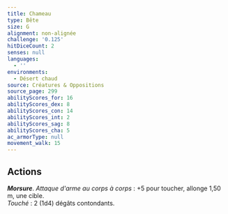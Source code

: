 ```yaml
---
title: Chameau
type: Bête
size: G
alignment: non-alignée
challenge: '0.125'
hitDiceCount: 2
senses: null
languages:
  - ''
environments:
  - Désert chaud
source: Créatures & Oppositions
source_page: 299
abilityScores_for: 16
abilityScores_dex: 8
abilityScores_con: 14
abilityScores_int: 2
abilityScores_sag: 8
abilityScores_cha: 5
ac_armorType: null
movement_walk: 15
---
```

## Actions
_**Morsure**_. _Attaque d'arme au corps à corps_ : +5 pour toucher, allonge 1,50 m, une cible.  
_Touché_ : 2 (1d4) dégâts contondants.
